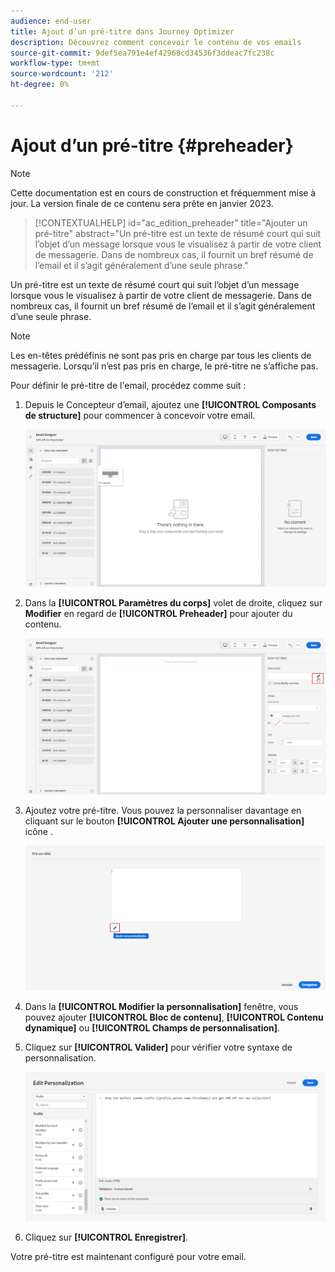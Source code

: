 ```yaml
---
audience: end-user
title: Ajout d’un pré-titre dans Journey Optimizer
description: Découvrez comment concevoir le contenu de vos emails
source-git-commit: 9def5ea791e4ef42968cd34536f3ddeac7fc238c
workflow-type: tm+mt
source-wordcount: '212'
ht-degree: 0%

---
```



# Ajout d’un pré-titre {#preheader}

>[!NOTE]
>
>Cette documentation est en cours de construction et fréquemment mise à jour. La version finale de ce contenu sera prête en janvier 2023.

>[!CONTEXTUALHELP]
>id="ac_edition_preheader"
>title="Ajouter un pré-titre"
>abstract="Un pré-titre est un texte de résumé court qui suit l’objet d’un message lorsque vous le visualisez à partir de votre client de messagerie. Dans de nombreux cas, il fournit un bref résumé de l’email et il s’agit généralement d’une seule phrase."


Un pré-titre est un texte de résumé court qui suit l’objet d’un message lorsque vous le visualisez à partir de votre client de messagerie. Dans de nombreux cas, il fournit un bref résumé de l’email et il s’agit généralement d’une seule phrase.

>[!NOTE]
>
>Les en-têtes prédéfinis ne sont pas pris en charge par tous les clients de messagerie. Lorsqu’il n’est pas pris en charge, le pré-titre ne s’affiche pas.

Pour définir le pré-titre de l&#39;email, procédez comme suit :

1. Depuis le Concepteur d’email, ajoutez une **[!UICONTROL Composants de structure]** pour commencer à concevoir votre email.

   ![](assets/preheader_1.png)

1. Dans la **[!UICONTROL Paramètres du corps]** volet de droite, cliquez sur **Modifier** en regard de **[!UICONTROL Preheader]** pour ajouter du contenu.

   ![](assets/preheader_2.png)

1. Ajoutez votre pré-titre. Vous pouvez la personnaliser davantage en cliquant sur le bouton **[!UICONTROL Ajouter une personnalisation]** icône .

   ![](assets/preheader_3.png)

1. Dans la **[!UICONTROL Modifier la personnalisation]** fenêtre, vous pouvez ajouter **[!UICONTROL Bloc de contenu]**, **[!UICONTROL Contenu dynamique]** ou **[!UICONTROL Champs de personnalisation]**.

1. Cliquez sur **[!UICONTROL Valider]** pour vérifier votre syntaxe de personnalisation.

   ![](assets/preheader_4.png)

1. Cliquez sur **[!UICONTROL Enregistrer]**.

Votre pré-titre est maintenant configuré pour votre email.
